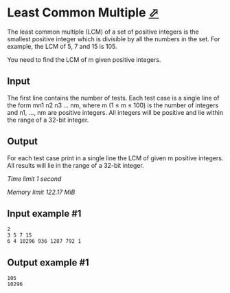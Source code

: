 # Least Common Multiple [⬀](https://www.e-olymp.com/en/contests/8903/problems/76952)

The least common multiple (LCM) of a set of positive integers is the smallest positive integer which is divisible by all the numbers in the set. For example, the LCM of 5, 7 and 15 is 105.

You need to find the LCM of m given positive integers.

## Input

The first line contains the number of tests. Each test case is a single line of the form mn1 n2 n3 ... nm, where m (1 ≤ m ≤ 100) is the number of integers and n1, ..., nm are positive integers. All integers will be positive and lie within the range of a 32-bit integer.

## Output

For each test case print in a single line the LCM of given m positive integers. All results will lie in the range of a 32-bit integer.

*Time limit 1 second*

*Memory limit 122.17 MiB*


## Input example #1
```
2
3 5 7 15
6 4 10296 936 1287 792 1
```

## Output example #1
```
105
10296
```